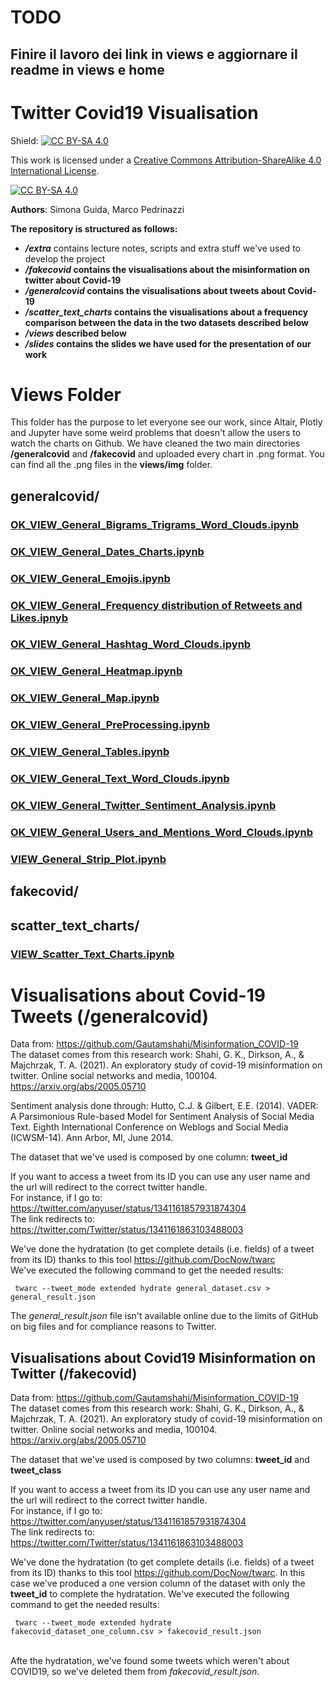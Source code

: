 # TODO

## Finire il lavoro dei link in views e aggiornare il readme in views e home

# Twitter Covid19 Visualisation
Shield: [![CC BY-SA 4.0][cc-by-sa-shield]][cc-by-sa]

This work is licensed under a
[Creative Commons Attribution-ShareAlike 4.0 International License][cc-by-sa].

[![CC BY-SA 4.0][cc-by-sa-image]][cc-by-sa]

[cc-by-sa]: http://creativecommons.org/licenses/by-sa/4.0/
[cc-by-sa-image]: https://licensebuttons.net/l/by-sa/4.0/88x31.png
[cc-by-sa-shield]: https://img.shields.io/badge/License-CC%20BY--SA%204.0-lightgrey.svg

<b>Authors</b>: Simona Guida, Marco Pedrinazzi

**The repository is structured as follows:**
- ***/extra*** contains lecture notes, scripts and extra stuff we've used to develop the project
- ***/fakecovid* contains the visualisations about the misinformation on twitter about Covid-19**
- ***/generalcovid* contains the visualisations about tweets about Covid-19**
- ***/scatter_text_charts* contains the visualisations about a frequency comparison between the data in the two datasets described below**
- ***/views* described below**
- ***/slides* contains the slides we have used for the presentation of our work**

# Views Folder

This folder has the purpose to let everyone see our work, since Altair, Plotly and Jupyter have some weird problems that doesn't allow the users to watch the charts on Github.
We have cleaned the two main directories **/generalcovid** and **/fakecovid** and uploaded every chart in .png format. You can find all the .png files in the **views/img** folder.

## generalcovid/
### [OK_VIEW_General_Bigrams_Trigrams_Word_Clouds.ipynb](https://nbviewer.jupyter.org/github/marcopedrinazzi/twitter-covid19-vis/blob/main/views/generalcovid/OK_VIEW_General_Bigrams_Trigrams_Word_Clouds.ipynb)
### [OK_VIEW_General_Dates_Charts.ipynb](https://nbviewer.jupyter.org/github/marcopedrinazzi/twitter-covid19-vis/blob/main/views/generalcovid/OK_VIEW_General_Dates_Charts.ipynb)
### [OK_VIEW_General_Emojis.ipynb](https://nbviewer.jupyter.org/github/marcopedrinazzi/twitter-covid19-vis/blob/main/views/generalcovid/OK_VIEW_General_Emojis.ipynb)
### [OK_VIEW_General_Frequency distribution of Retweets and Likes.ipnyb](https://nbviewer.jupyter.org/github/marcopedrinazzi/twitter-covid19-vis/blob/main/views/generalcovid/OK_VIEW_General_Frequency%20distribution%20of%20Retweets%20and%20Likes.ipynb)
### [OK_VIEW_General_Hashtag_Word_Clouds.ipynb](https://nbviewer.jupyter.org/github/marcopedrinazzi/twitter-covid19-vis/blob/main/views/generalcovid/OK_VIEW_General_Hashtag_Word_Clouds.ipynb)
### [OK_VIEW_General_Heatmap.ipynb](https://nbviewer.jupyter.org/github/marcopedrinazzi/twitter-covid19-vis/blob/main/views/generalcovid/OK_VIEW_General_Heatmap.ipynb)
### [OK_VIEW_General_Map.ipynb](https://nbviewer.jupyter.org/github/marcopedrinazzi/twitter-covid19-vis/blob/main/views/generalcovid/OK_VIEW_General_Map.ipynb)
### [OK_VIEW_General_PreProcessing.ipynb](https://nbviewer.jupyter.org/github/marcopedrinazzi/twitter-covid19-vis/blob/main/views/generalcovid/OK_VIEW_General_PreProcessing.ipynb)
### [OK_VIEW_General_Tables.ipynb](https://nbviewer.jupyter.org/github/marcopedrinazzi/twitter-covid19-vis/blob/main/views/generalcovid/OK_VIEW_General_Tables.ipynb)
### [OK_VIEW_General_Text_Word_Clouds.ipynb](https://nbviewer.jupyter.org/github/marcopedrinazzi/twitter-covid19-vis/blob/main/views/generalcovid/OK_VIEW_General_Text_Word_Clouds.ipynb)
### [OK_VIEW_General_Twitter_Sentiment_Analysis.ipynb](https://nbviewer.jupyter.org/github/marcopedrinazzi/twitter-covid19-vis/blob/main/views/generalcovid/OK_VIEW_General_Twitter_Sentiment_Analysis.ipynb)
### [OK_VIEW_General_Users_and_Mentions_Word_Clouds.ipynb](https://nbviewer.jupyter.org/github/marcopedrinazzi/twitter-covid19-vis/blob/main/views/generalcovid/OK_VIEW_General_Users_and_Mentions_Word_Clouds.ipynb)
### [VIEW_General_Strip_Plot.ipynb](https://nbviewer.jupyter.org/github/marcopedrinazzi/twitter-covid19-vis/blob/main/views/generalcovid/VIEW_General_Strip_Plot.ipynb)

## fakecovid/

## scatter_text_charts/
### [VIEW_Scatter_Text_Charts.ipynb](https://nbviewer.jupyter.org/github/marcopedrinazzi/twitter-covid19-vis/blob/main/views/scatter_text_charts/VIEW_Scatter_Text_Charts.ipynb)

# Visualisations about Covid-19 Tweets (/generalcovid)

Data from: https://github.com/Gautamshahi/Misinformation_COVID-19<br>
The dataset comes from this research work: Shahi, G. K., Dirkson, A., & Majchrzak, T. A. (2021). An exploratory study of covid-19 misinformation on twitter. Online social networks and media, 100104. https://arxiv.org/abs/2005.05710<br>

Sentiment analysis done through: Hutto, C.J. & Gilbert, E.E. (2014). VADER: A Parsimonious Rule-based Model for Sentiment Analysis of Social Media Text. Eighth International Conference on Weblogs and Social Media (ICWSM-14). Ann Arbor, MI, June 2014.

The dataset that we've used is composed by one column: <b>tweet_id</b><br>

If you want to access a tweet from its ID you can use any user name and the url will redirect to the correct twitter handle.<br>
For instance, if I go to: <br>
https://twitter.com/anyuser/status/1341161857931874304<br>
The link redirects to:<br>
https://twitter.com/Twitter/status/1341161863103488003<br>

We've done the hydratation (to get complete details (i.e. fields) of a tweet from its ID) thanks to this tool https://github.com/DocNow/twarc <br>
We've executed the following command to get the needed results:<br>

<code> twarc --tweet_mode extended hydrate general_dataset.csv > general_result.json
</code>
<br>

The <i>general_result.json</i> file isn't available online due to the limits of GitHub on big files and for compliance reasons to Twitter.


## Visualisations about Covid19 Misinformation on Twitter (/fakecovid)

Data from: https://github.com/Gautamshahi/Misinformation_COVID-19 <br>
The dataset comes from this research work: Shahi, G. K., Dirkson, A., & Majchrzak, T. A. (2021). An exploratory study of covid-19 misinformation on twitter. Online social networks and media, 100104. https://arxiv.org/abs/2005.05710<br>

The dataset that we've used is composed by two columns: <b>tweet_id</b> and <b>tweet_class</b><br>

If you want to access a tweet from its ID you can use any user name and the url will redirect to the correct twitter handle.<br>
For instance, if I go to: <br>
https://twitter.com/anyuser/status/1341161857931874304<br>
The link redirects to:<br>
https://twitter.com/Twitter/status/1341161863103488003<br>

We've done the hydratation (to get complete details (i.e. fields) of a tweet from its ID) thanks to this tool https://github.com/DocNow/twarc. In this case we've produced a one version column of the dataset with only the <b>tweet_id</b> to complete the hydratation.
We've executed the following command to get the needed results:<br>

<code> twarc --tweet_mode extended hydrate fakecovid_dataset_one_column.csv > fakecovid_result.json
</code><br>

Afte the hydratation, we've found some tweets which weren't about COVID19, so we've deleted them from <i>fakecovid_result.json</i>.
<br>


